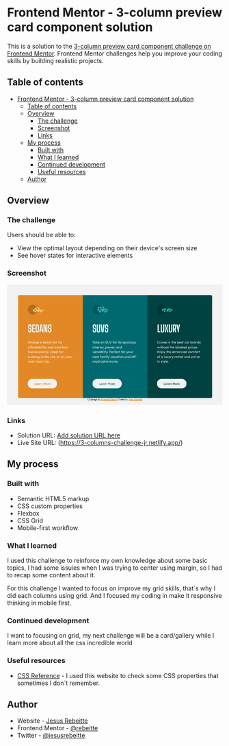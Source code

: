 # Frontend Mentor - 3-column preview card component solution

This is a solution to the [3-column preview card component challenge on Frontend Mentor](https://www.frontendmentor.io/challenges/3column-preview-card-component-pH92eAR2-). Frontend Mentor challenges help you improve your coding skills by building realistic projects. 

## Table of contents

- [Frontend Mentor - 3-column preview card component solution](#frontend-mentor---3-column-preview-card-component-solution)
  - [Table of contents](#table-of-contents)
  - [Overview](#overview)
    - [The challenge](#the-challenge)
    - [Screenshot](#screenshot)
    - [Links](#links)
  - [My process](#my-process)
    - [Built with](#built-with)
    - [What I learned](#what-i-learned)
    - [Continued development](#continued-development)
    - [Useful resources](#useful-resources)
  - [Author](#author)

## Overview

### The challenge

Users should be able to:

- View the optimal layout depending on their device's screen size
- See hover states for interactive elements

### Screenshot

![](screenshot.png)

### Links

- Solution URL: [Add solution URL here](https://your-solution-url.com)
- Live Site URL: (https://3-columns-challenge-jr.netlify.app/)

## My process

### Built with

- Semantic HTML5 markup
- CSS custom properties
- Flexbox
- CSS Grid
- Mobile-first workflow

### What I learned

I used this challenge to reinforce my own knowledge about some basic topics, I had some issuies when I was trying to center using margin, so I had to recap some content about it. 

For this challenge I wanted to focus on improve my grid skills, that´s why I did each columns using grid. And I focused my coding in make it responsive thinking in mobile first. 


### Continued development

I want to focusing on grid, my next challenge will be a card/gallery while I learn more about all the css incredible world 

### Useful resources

- [CSS Reference](https://cssreference.io/) - I used this website to check some CSS properties that sometimes I don´t remember.

## Author

- Website - [Jesus Rebeitte](https://github.com/Rebeitte)
- Frontend Mentor - [@rebeitte](https://www.frontendmentor.io/profile/Rebeitte)
- Twitter - [@jesusrebeitte](https://twitter.com/jesusrebeitte)